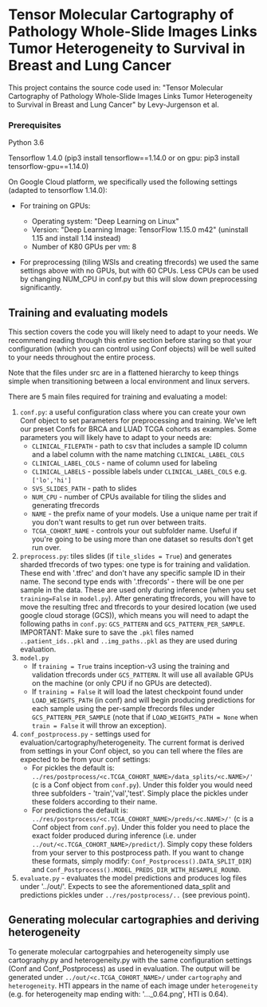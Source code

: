 
# Tensor Molecular Cartography of Pathology Whole-Slide Images Links Tumor Heterogeneity to Survival in Breast and Lung Cancer

This project contains the source code used in: "Tensor Molecular Cartography of Pathology Whole-Slide Images Links Tumor Heterogeneity to Survival in Breast and Lung Cancer" by Levy-Jurgenson et al.

### Prerequisites 

Python 3.6 

Tensorflow 1.4.0 (pip3 install tensorflow==1.14.0 or on gpu: pip3 install tensorflow-gpu==1.14.0)

On Google Cloud platform, we specifically used the following settings (adapted to tensorflow 1.14.0):
* For training on GPUs:
    * Operating system: "Deep Learning on Linux" 
    * Version: "Deep Learning Image: TensorFlow 1.15.0 m42" (uninstall 1.15 and install 1.14 instead)
    * Number of K80 GPUs per vm: 8

* For preprocessing (tiling WSIs and creating tfrecords) we used the same settings above with no GPUs, but with 60 CPUs.
Less CPUs can be used by changing NUM_CPU in conf.py but this will slow down preprocessing significantly.  

## Training and evaluating models
This section covers the code you will likely need to adapt to your needs. We recommend reading through this entire section before staring so that your configuration (which you can control using Conf objects) will be well suited to your needs throughout the entire process. 

Note that the files under src are in a flattened hierarchy to keep things simple when transitioning between a 
local environment and linux servers. 

There are 5 main files required for training and evaluating a model:
1. `conf.py`:
    a useful configuration class where you can create your own Conf object to set parameters for preprocessing and training. We've left our preset Confs for BRCA and LUAD TCGA cohorts as examples.
    Some parameters you will likely have to adapt to your needs are:
    * `CLINICAL_FILEPATH` - path to csv that includes a sample ID column and a label column with the name matching `CLINICAL_LABEL_COLS`
    * `CLINICAL_LABEL_COLS` - name of column used for labeling
    * `CLINICAL_LABELS` - possible labels under `CLINICAL_LABEL_COLS` e.g. `['lo','hi']`
    * `SVS_SLIDES_PATH` - path to slides
    * `NUM_CPU` - number of CPUs available for tiling the slides and generating tfrecords
    * `NAME` - the prefix name of your models. Use a unique name per trait if you don't want results to get run over between traits.
    * `TCGA_COHORT_NAME` - controls your out subfolder name. Useful if you're going to be using more than one dataset so results don't get run over.
2. `preprocess.py`: tiles slides (if `tile_slides = True`) and generates sharded tfrecords of two types: one type is for training and validation. These end with '.tfrec' and don't have any specific sample ID in their name. The second type ends with '.tfrecords' - there will be one per sample in the data. These are used only during inference (when you set `training=False` in `model.py`).
After generating tfrecords, you will have to move the resulting tfrec and tfrecords to your desired location (we used google cloud storage (GCS)), which means you will need to adapt the following paths in `conf.py`:
`GCS_PATTERN` and `GCS_PATTERN_PER_SAMPLE`. IMPORTANT: Make sure to save the `.pkl` files named `..patient_ids..pkl` and `..img_paths..pkl` as they are used during evaluation.
3. `model.py` 
    * If `training = True` trains inception-v3 using the training and validation tfrecords under `GCS_PATTERN`. It will use all available GPUs on the machine (or only CPU if no GPUs are detected). 
    * If `training = False` it will load the latest checkpoint found under `LOAD_WEIGHTS_PATH` (in conf) and will begin producing predictions for each sample using the per-sample tfrecords files under `GCS_PATTERN_PER_SAMPLE` (note that if `LOAD_WEIGHTS_PATH = None` when `train = False` it will throw an exception).
4. `conf_postprocess.py` - settings used for evaluation/cartography/heterogeneity. The current format is derived from settings in your Conf object, so you can tell where the files are expected to be from your conf settings:
    * For pickles the default is: `../res/postprocess/<c.TCGA_COHORT_NAME>/data_splits/<c.NAME>/'` (c is a Conf object from `conf.py`). Under this folder you would need three subfolders - 'train','val','test'. Simply place the pickles under these folders according to their name.
    * For predictions the default is: `../res/postprocess/<c.TCGA_COHORT_NAME>/preds/<c.NAME>/'` (c is a Conf object from `conf.py`). Under this folder you need to place the exact folder produced during inference (i.e. under `../out/<c.TCGA_COHORT_NAME>/predict/`). Simply copy these folders from your server to this postprocess path.
If you want to change these formats, simply modify: `Conf_Postprocess().DATA_SPLIT_DIR`) and `Conf_Postprocess().MODEL_PREDS_DIR_WITH_RESAMPLE_ROUND`.
5. `evaluate.py` - evaluates the model predictions and produces log files under '../out/'. Expects to see the aforementioned data_split and predictions pickles under `../res/postprocess/..` (see previous point).


## Generating molecular cartographies and deriving heterogeneity
To generate molecular cartogrpahies and heterogeneity simply use cartography.py and heterogeneity.py with the same configuration settings (Conf and Conf_Postprocess) as used in evaluation.
The output will be generated under `../out/<c.TCGA_COHORT_NAME>/` under `cartography` and `heterogeneity`. HTI appears in the name of each image under `heterogeneity` (e.g. for heterogeneity map ending with: '..._0.64.png', HTI is 0.64).  

